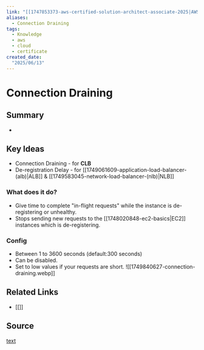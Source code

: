 ```yaml
---
link: "[[1747853373-aws-certified-solution-architect-associate-2025|AWS Certified Solution Architect Associate 2025]]"
aliases: 
  - Connection Draining
tags:
  - Knowledge
  - aws
  - cloud
  - certificate
created_date:
  "2025/06/13"
---
```

# Connection Draining
## Summary
- 
## Key Ideas
- Connection Draining - for **CLB**
- De-registration Delay - for [[1749061609-application-load-balancer-(alb)|ALB]] & [[1749583045-network-load-balancer-(nlb)|NLB]]
### What does it do?
- Give time to complete "in-flight requests" while the instance is de-registering or unhealthy.
- Stops sending new requests to the [[1748020848-ec2-basics|EC2]] instances which is de-registering.
### Config
- Between 1 to 3600 seconds (default:300 seconds)
- Can be disabled.
- Set to low values if your requests are short.
![[1749840627-connection-draining.webp]]
## Related Links
- [[]]
## Source
[text](url) 